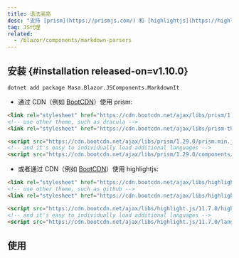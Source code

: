 ```yaml
---
title: 语法高亮
desc: "支持 [prism](https://prismjs.com/) 和 [highlightjs](https://highlightjs.org/) 两种高亮方案。需要在`_Host.cshtml`或`index.html`引入其中一种方案的 js 和 css 文件。"
tag: JS代理
related:
  - /blazor/components/markdown-parsers
---
```


## 安装 {#installation released-on=v1.10.0}

``` shell
dotnet add package Masa.Blazor.JSComponents.MarkdownIt
```

- 通过 CDN（例如 [BootCDN](https://www.bootcdn.cn/)）使用 prism:

```html
<link rel="stylesheet" href="https://cdn.bootcdn.net/ajax/libs/prism/1.29.0/themes/prism.min.css">
<!-- use other theme, such as dracula -->
<link rel="stylesheet" href="https://cdn.bootcdn.net/ajax/libs/prism-themes/1.9.0/prism-material-dark.min.css">

<script src="https://cdn.bootcdn.net/ajax/libs/prism/1.29.0/prism.min.js"></script>
<!-- and it's easy to individually load additional languages -->
<script src="https://cdn.bootcdn.net/ajax/libs/prism/1.29.0/components/prism-csharp.min.js"></script>
```

- 或者通过 CDN（例如 [BootCDN](https://www.bootcdn.cn/)）使用 highlightjs:

```html
<link rel="stylesheet" href="https://cdn.bootcdn.net/ajax/libs/highlight.js/11.7.0/styles/default.min.css">
<!-- use other theme, such as github -->
<link rel="stylesheet" href="https://cdn.bootcdn.net/ajax/libs/highlight.js/11.7.0/styles/github.min.css">

<script src="https://cdn.bootcdn.net/ajax/libs/highlight.js/11.7.0/highlight.min.js"></script>
<!-- and it's easy to individually load additional languages -->
<script src="https://cdn.bootcdn.net/ajax/libs/highlight.js/11.7.0/languages/csharp.min.js"></script>
```

## 使用

<masa-example file="Examples.components.syntax_highlights.Usage"></masa-example>
